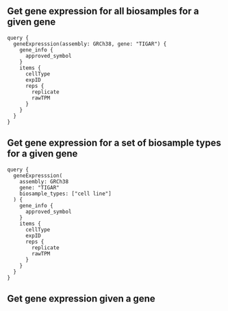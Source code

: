 
## Get gene expression for all biosamples for a given gene

```
query {
  geneExpresssion(assembly: GRCh38, gene: "TIGAR") {
    gene_info {
      approved_symbol
    }
    items {
      cellType
      expID
      reps {
        replicate
        rawTPM
      }
    }
  }
}
```

## Get gene expression for a set of biosample types for a given gene

```
query {
  geneExpresssion(
    assembly: GRCh38
    gene: "TIGAR"
    biosample_types: ["cell line"]
  ) {
    gene_info {
      approved_symbol
    }
    items {
      cellType
      expID
      reps {
        replicate
        rawTPM
      }
    }
  }
}
```

## Get gene expression given a gene

```graphql
```